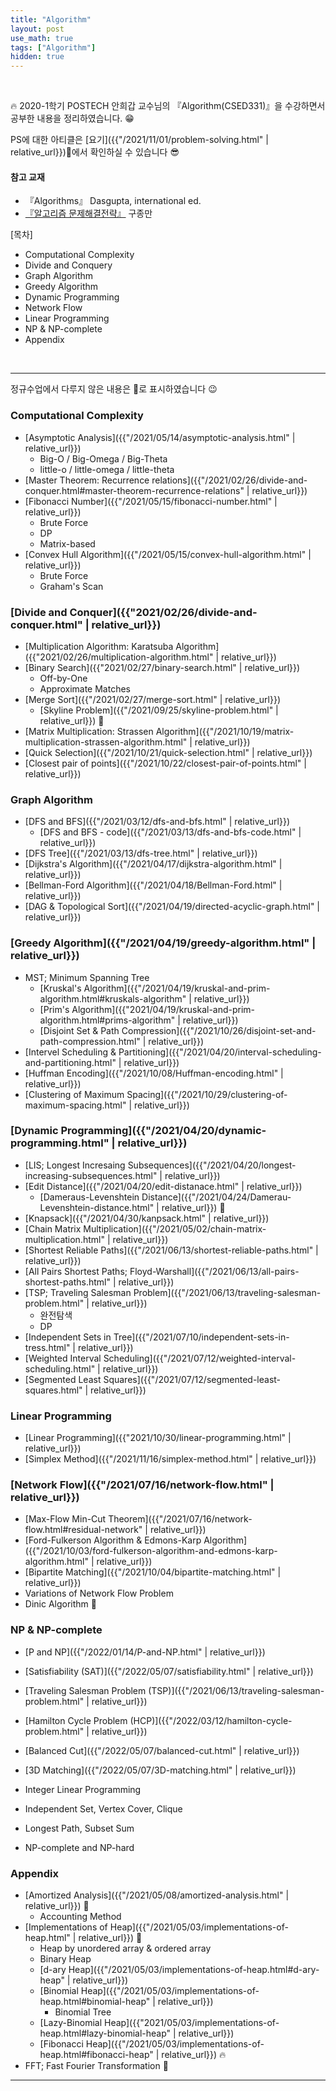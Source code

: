 ```yaml
---
title: "Algorithm"
layout: post
use_math: true
tags: ["Algorithm"]
hidden: true
---
```


<br>

🔥 2020-1학기 POSTECH 안희갑 교수님의 『Algorithm(CSED331)』을 수강하면서 공부한 내용을 정리하였습니다. 😁

PS에 대한 아티클은 [요기]({{"/2021/11/01/problem-solving.html" | relative_url}})👀에서 확인하실 수 있습니다 😎

#### 참고 교재
- 『Algorithms』 Dasgupta, international ed.
- [『알고리즘 문제해결전략』](https://book.algospot.com/) 구종만

<div class="math-statement" markdown="1">

[목차]

- Computational Complexity
- Divide and Conquery
- Graph Algorithm
- Greedy Algorithm
- Dynamic Programming
- Network Flow
- Linear Programming
- NP & NP-complete
- Appendix

</div>

<br/>
<hr/>

정규수업에서 다루지 않은 내용은 🎈로 표시하였습니다 😉

### Computational Complexity

- [Asymptotic Analysis]({{"/2021/05/14/asymptotic-analysis.html" | relative_url}})
  - Big-O / Big-Omega / Big-Theta
  - little-o / little-omega / little-theta
- [Master Theorem: Recurrence relations]({{"/2021/02/26/divide-and-conquer.html#master-theorem-recurrence-relations" | relative_url}})
- [Fibonacci Number]({{"/2021/05/15/fibonacci-number.html" | relative_url}})
  - Brute Force
  - DP
  - Matrix-based
- [Convex Hull Algorithm]({{"/2021/05/15/convex-hull-algorithm.html" | relative_url}})
  - Brute Force
  - Graham's Scan

### [Divide and Conquer]({{"2021/02/26/divide-and-conquer.html" | relative_url}})

- [Multiplication Algorithm: Karatsuba Algorithm]({{"2021/02/26/multiplication-algorithm.html" | relative_url}})
- [Binary Search]({{"2021/02/27/binary-search.html" | relative_url}})
  - Off-by-One
  - Approximate Matches
- [Merge Sort]({{"/2021/02/27/merge-sort.html" | relative_url}})
  - [Skyline Problem]({{"/2021/09/25/skyline-problem.html" | relative_url}}) 🎈
- [Matrix Multiplication: Strassen Algorithm]({{"/2021/10/19/matrix-multiplication-strassen-algorithm.html" | relative_url}})
- [Quick Selection]({{"/2021/10/21/quick-selection.html" | relative_url}})
- [Closest pair of points]({{"/2021/10/22/closest-pair-of-points.html" | relative_url}})

### Graph Algorithm

- [DFS and BFS]({{"/2021/03/12/dfs-and-bfs.html" | relative_url}})
  - [DFS and BFS - code]({{"/2021/03/13/dfs-and-bfs-code.html" | relative_url}})
- [DFS Tree]({{"/2021/03/13/dfs-tree.html" | relative_url}})
- [Dijkstra's Algorithm]({{"/2021/04/17/dijkstra-algorithm.html" | relative_url}})
- [Bellman-Ford Algorithm]({{"/2021/04/18/Bellman-Ford.html" | relative_url}})
- [DAG & Topological Sort]({{"/2021/04/19/directed-acyclic-graph.html" | relative_url}})

### [Greedy Algorithm]({{"/2021/04/19/greedy-algorithm.html" | relative_url}})

- MST; Minimum Spanning Tree
  - [Kruskal's Algorithm]({{"/2021/04/19/kruskal-and-prim-algorithm.html#kruskals-algorithm" | relative_url}})
  - [Prim's Algorithm]({{"2021/04/19/kruskal-and-prim-algorithm.html#prims-algorithm" | relative_url}})
  - [Disjoint Set & Path Compression]({{"/2021/10/26/disjoint-set-and-path-compression.html" | relative_url}})
- [Intervel Scheduling & Partitioning]({{"/2021/04/20/interval-scheduling-and-partitioning.html" | relative_url}})
- [Huffman Encoding]({{"/2021/10/08/Huffman-encoding.html" | relative_url}})
- [Clustering of Maximum Spacing]({{"/2021/10/29/clustering-of-maximum-spacing.html" | relative_url}})

### [Dynamic Programming]({{"/2021/04/20/dynamic-programming.html" | relative_url}})

- [LIS; Longest Incresaing Subsequences]({{"/2021/04/20/longest-increasing-subsequences.html" | relative_url}})
- [Edit Distance]({{"/2021/04/20/edit-distanace.html" | relative_url}})
  - [Dameraus-Levenshtein Distance]({{"/2021/04/24/Damerau-Levenshtein-distance.html" | relative_url}}) 🎈
- [Knapsack]({{"/2021/04/30/kanpsack.html" | relative_url}})
- [Chain Matrix Multiplication]({{"/2021/05/02/chain-matrix-multiplication.html" | relative_url}})
- [Shortest Reliable Paths]({{"/2021/06/13/shortest-reliable-paths.html" | relative_url}})
- [All Pairs Shortest Paths; Floyd-Warshall]({{"/2021/06/13/all-pairs-shortest-paths.html" | relative_url}})
- [TSP; Traveling Salesman Problem]({{"/2021/06/13/traveling-salesman-problem.html" | relative_url}})
  - 완전탐색
  - DP
- [Independent Sets in Tree]({{"/2021/07/10/independent-sets-in-tress.html" | relative_url}})
- [Weighted Interval Scheduling]({{"/2021/07/12/weighted-interval-scheduling.html" | relative_url}})
- [Segmented Least Squares]({{"/2021/07/12/segmented-least-squares.html" | relative_url}})

### Linear Programming

- [Linear Programming]({{"2021/10/30/linear-programming.html" | relative_url}})
- [Simplex Method]({{"/2021/11/16/simplex-method.html" | relative_url}})

### [Network Flow]({{"/2021/07/16/network-flow.html" | relative_url}})

- [Max-Flow Min-Cut Theorem]({{"/2021/07/16/network-flow.html#residual-network" | relative_url}})
- [Ford-Fulkerson Algorithm & Edmons-Karp Algorithm]({{"/2021/10/03/ford-fulkerson-algorithm-and-edmons-karp-algorithm.html" | relative_url}})
- [Bipartite Matching]({{"/2021/10/04/bipartite-matching.html" | relative_url}})
- Variations of Network Flow Problem
- Dinic Algorithm 🎈

### NP & NP-complete

- [P and NP]({{"/2022/01/14/P-and-NP.html" | relative_url}})

- [Satisfiability (SAT)]({{"/2022/05/07/satisfiability.html" | relative_url}})
- [Traveling Salesman Problem (TSP)]({{"/2021/06/13/traveling-salesman-problem.html" | relative_url}})
- [Hamilton Cycle Problem (HCP)]({{"/2022/03/12/hamilton-cycle-problem.html" | relative_url}})
- [Balanced Cut]({{"/2022/05/07/balanced-cut.html" | relative_url}})
- [3D Matching]({{"/2022/05/07/3D-matching.html" | relative_url}})
- Integer Linear Programming
- Independent Set, Vertex Cover, Clique
- Longest Path, Subset Sum

- NP-complete and NP-hard

### Appendix

- [Amortized Analysis]({{"/2021/05/08/amortized-analysis.html" | relative_url}}) 🎈
  - Accounting Method
- [Implementations of Heap]({{"/2021/05/03/implementations-of-heap.html" | relative_url}}) 🎈
  - Heap by unordered array & ordered array
  - Binary Heap
  - [d-ary Heap]({{"/2021/05/03/implementations-of-heap.html#d-ary-heap" | relative_url}})
  - [Binomial Heap]({{"/2021/05/03/implementations-of-heap.html#binomial-heap" | relative_url}})
    - Binomial Tree
  - [Lazy-Binomial Heap]({{"2021/05/03/implementations-of-heap.html#lazy-binomial-heap" | relative_url}})
  - [Fibonacci Heap]({{"/2021/05/03/implementations-of-heap.html#fibonacci-heap" | relative_url}}) 🔥
- FFT; Fast Fourier Transformation 🎈

<hr/>

